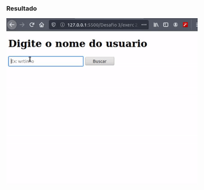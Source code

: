 ### Resultado

<img src="https://github.com/wrtinho/learning-JS/blob/master/Desafio%203/seachUser.gif">